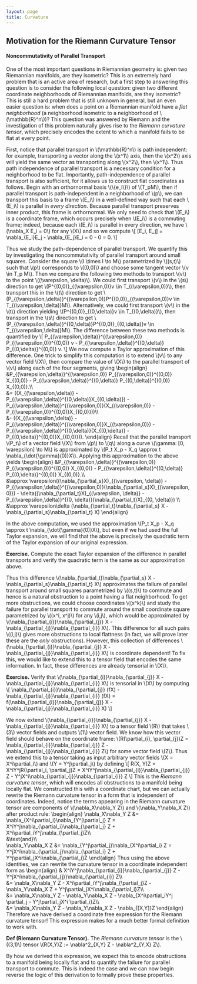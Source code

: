 ```yaml
---
layout: page
title: Curvature
---
```


## Motivation for the Riemann Curvature Tensor

<!-- /\*todo: animations for this page (parallel transport, etc.)\*/

/\*\\approximation \\(P_t X_p - X_q \approx t \nabla_{\dot{\gamma}(0)}X\\) might be off by a negative...?\*/ -->

#### Noncommutativity of Parallel Transport

One of the most important questions in Riemannian geometry is: given two Riemannian manifolds, are they isometric? This is an extremely hard problem that is an active area of research, but a first step to answering this question is to consider the following local question: given two different coordinate neighborhoods of Riemannian manifolds, are they isometric? This is still a hard problem that is still unknown in general, but an even easier question is: when does a point on a Riemannian manifold have a *flat neighborhood* (a neighborhood isometric to a neighborhood of \\(\mathbb{R}^n\\))? This question was answered by Riemann and the investigation of this problem naturally gives rise to the *Riemann curvature tensor*, which precisely encodes the extent to which a manifold fails to be flat at every point.

First, notice that parallel transport in \\(\mathbb{R}^n\\) is path independent: for example, transporting a vector along the \\(x^1\\) axis, then the \\(x^2\\) axis will yield the same vector as transporting along \\(x^2\\), then \\(x^1\\). Thus path independence of parallel transport is a necessary condition for a neighborhood to be flat. Importantly, path-independence of parallel transport is also sufficient, for it allows us to construct flat coordinates as follows. Begin with an orthornormal basis \\(\\{e_i\\}\\) of \\(T\_pM\\), then if parallel transport is path-independent in a neighborhood of \\(p\\), we can transport this basis to a frame \\(E_i\\) in a well-defined way such that each \\(E_i\\) is parallel in *every direction*. Because parallel transport preserves inner product, this frame is orthornormal. We only need to check that \\(E\_i\\) is a coordinate frame, which occurs precisely when \\(E\_i\\) is a commuting frame; indeed, because each \\(E_i\\) is parallel in every direction, we have \\(\nabla_X E_i = 0\\) for any \\(X\\) and so we compute
\\[
    [E\_i, E\_j] = \nabla_{E\_i}E\_j - \nabla_{E\_j}E\_i = 0 - 0 = 0.
\\]

Thus we study the path-dependence of parallel transport. We quantify this by investigating the noncommutativity of parallel transport around small squares. Consider the square \\(I \times I \to M\\) parametrized by \\((s,t)\\) such that \\(p\\) corresponds to \\((0,0)\\) and choose some tangent vector \\(v \in T\_p M\\). Then we compare the following two methods to transport \\(v\\) to the point \\((\varepsilon, \delta)\\). We could first transport \\(v\\) in the \\(s\\) direction to get \\(P^{(0,0)}\_{(\varepsilon,0)}v \in T\_{(\varepsilon,0)}\\), then transport this in the \\(t\\) direction to get \\(P\_{(\varepsilon,\delta)}^{(\varepsilon,0)}P^{(0,0)}\_{(\varepsilon,0)}v \in T\_{(\varepsilon,\delta)}M\\). Alternatively, we could first transport \\(v\\) in the \\(t\\) direction yielding \\(P^{(0,0)}\_{(0,\delta)}v \in T\_{(0,\delta)}\\), then transport in the \\(s\\) direction to get \\(P\_{(\varepsilon,\delta)}^{(0,\delta)}P^{(0,0)}\_{(0,\delta)}v \in T\_{(\varepsilon,\delta)}M\\). The difference between these two methods is quantified by
\\[
    P\_{(\varepsilon,\delta)}^{(\varepsilon,0)} P\_{(\varepsilon,0)}^{(0,0)} v - P\_{(\varepsilon,\delta)}^{(0,\delta)} P\_{(0,\delta)}^{(0,0)} v.
\\]
We now compute a Taylor approximation of this difference. One trick to simplify this computation is to extend \\(v\\) to any vector field \\(X\\), then compare the value of \\(X\\) to the parallel transport of \\(v\\) along each of the four segments, giving
\begin{align}
    &P\_{(\varepsilon,\delta)}^{(\varepsilon,0)} P\_{(\varepsilon,0)}^{(0,0)} X_{(0,0)} - P\_{(\varepsilon,\delta)}^{(0,\delta)} P\_{(0,\delta)}^{(0,0)} X_{(0,0)}.\\\\\
    &= ((X\_{(\varepsilon,\delta)} - P\_{(\varepsilon,\delta)}^{(0,\delta)}X\_{(0,\delta)})
    - P\_{(\varepsilon,\delta)}^{(\varepsilon,0)}(X\_{(\varepsilon,0)} - P\_{(\varepsilon,0)}^{(0,0)}X\_{(0,0)}))\\\\\
    &- ((X\_{(\varepsilon,\delta)} - P\_{(\varepsilon,\delta)}^{(\varepsilon,0)}X\_{(\varepsilon,0)})
    - P\_{(\varepsilon,\delta)}^{(0,\delta)}(X\_{(0,\delta)} - P\_{(0,\delta)}^{(0,0)}X\_{(0,0)})).
\end{align}
Recall that the parallel transport \\(P\_t\\) of a vector field \\(X\\) from \\(p\\) to \\(q\\) along a curve \\(\gamma: [0, \varepsilon] \to M\\) is approximated by \\(P_t X_p - X_q \approx t \nabla_{\dot{\gamma}(0)}X\\). Applying this approximation to the above yields
\begin{align}
    &P\_{(\varepsilon,\delta)}^{(\varepsilon,0)} P\_{(\varepsilon,0)}^{(0,0)} X_{(0,0)} - P\_{(\varepsilon,\delta)}^{(0,\delta)} P\_{(0,\delta)}^{(0,0)} X_{(0,0)}.\\\\\
    &\approx \varepsilon((\nabla\_{\partial_s}X)\_{(\varepsilon, \delta)} 
    - P\_{(\varepsilon,\delta)}^{(\varepsilon,0)}(\nabla\_{\partial\_s}X)\_{(\varepsilon, 0)})
    - \delta((\nabla\_{\partial_t}X)\_{(\varepsilon, \delta)} 
    - P\_{(\varepsilon,\delta)}^{(0, \delta)}(\nabla\_{\partial\_t}X)\_{(0, \delta)}) \\\\\
    &\approx \varepsilon\delta (\nabla_{\partial\_t}\nabla_{\partial\_s} X - \nabla_{\partial\_s}\nabla_{\partial\_t} X)
\end{align}

In the above computation, we used the approximation \\(P_t X_p - X_q \approx t \nabla_{\dot{\gamma}(0)}X\\), but even if we had used the full Taylor expansion, we will find that the above is precisely the quadratic term of the Taylor expansion of our original expression.

**Exercise.** Compute the exact Taylor expansion of the difference in parallel transports and verify the quadratic term is the same as our approximation above.

Thus this difference \\(\nabla_{\partial\_t}\nabla_{\partial\_s} X - \nabla_{\partial\_s}\nabla_{\partial\_t} X\\) approximates the failure of parallel transport around small squares parametrized by \\((s,t)\\) to commute and hence is a natural obstruction to a point having a flat neighborhood. To get more obstructions, we could choose coordinates \\((x^k)\\) and study the failure for parallel transport to commute around the small coordinate square parametrized by \\((x^i, x^j)\\) for any \\(i,j\\), which would be approximated by \\(\nabla_{\partial\_{i}}\nabla_{\partial\_{j}} X - \nabla_{\partial\_{j}}\nabla_{\partial\_{i}} X\\). This difference for all such pairs \\((i,j)\\) gives more obstructions to local flattness (in fact, we will prove later these are the *only* obstructions). However, this collection of differences \\(\nabla_{\partial\_{i}}\nabla_{\partial\_{j}} X - \nabla_{\partial\_{j}}\nabla_{\partial\_{i}} X\\) is coordinate dependent! To fix this, we would like to extend this to a tensor field that encodes the same information. In fact, these differences are already tensorial in \\(X\\).

**Exercise.** Verify that \\(\nabla_{\partial\_{i}}\nabla_{\partial\_{j}} X - \nabla_{\partial\_{j}}\nabla_{\partial\_{i}} X\\) is tensorial in \\(X\\) by computing 
\\[
    \nabla_{\partial\_{i}}\nabla_{\partial\_{j}} (fX) - \nabla_{\partial\_{j}}\nabla_{\partial\_{i}} (fX) 
    = f(\nabla_{\partial\_{i}}\nabla_{\partial\_{j}} X - \nabla_{\partial\_{j}}\nabla_{\partial\_{i}} X)
\\]

We now extend \\(\nabla_{\partial\_{i}}\nabla_{\partial\_{j}} X - \nabla_{\partial\_{j}}\nabla_{\partial\_{i}} X\\) to a tensor field \\(R\\) that takes \\(3\\) vector fields and outputs \\(1\\) vector field. We know how this vector field should behave on the coordinate frame: \\(R(\partial_{i}, \partial_{j})Z = \nabla_{\partial\_{i}}\nabla_{\partial\_{j}} Z - \nabla_{\partial\_{j}}\nabla_{\partial\_{i}} Z\\) for some vector field \\(Z\\). Thus we extend this to a tensor taking as input arbitrary vector fields \\(X = X^i\partial_i\\) and \\(Y = Y^j\partial_j\\) by defining
\\[
    R(X, Y)Z = X^iY^jR(\partial_i, \partial_j)Z 
    = X^iY^j\nabla_{\partial\_{i}}\nabla_{\partial\_{j}} Z - Y^jX^i\nabla_{\partial\_{j}}\nabla_{\partial\_{i}} Z
\\]
This is the *Riemann curvature tensor*, which will encodes all obstructions to a manifold being locally flat. We constructed this with a coordinate chart, but we can actually rewrite the Riemann curvature tensor in a form that is independent of coordinates. Indeed, notice the terms appearing in the Riemann curvature tensor are components of \\(\nabla\_X\nabla\_Y Z\\) and \\(\nabla\_Y\nabla\_X Z\\) after product rule:
\begin{align}
    \nabla\_X\nabla\_Y Z 
    &= \nabla\_{X^i\partial_i}\nabla\_{Y^j\partial_j} Z 
    = X^iY^j\nabla\_{\partial_i}\nabla\_{\partial_j} Z + X^i\partial\_iY^j\nabla_{\partial_j}Z\\\\\
    &\text{and}\\\\\
    \nabla\_Y\nabla\_X Z 
    &= \nabla\_{Y^j\partial_j}\nabla\_{X^i\partial_i} Z 
    = Y^jX^i\nabla\_{\partial_j}\nabla\_{\partial_i} Z + Y^j\partial\_jX^i\nabla_{\partial_i}Z
\end{align}
Thus using the above identities, we can rewrite the curvature tensor in a coordinate independent form as
    \begin{align}
        & X^iY^j\nabla_{\partial\_{i}}\nabla_{\partial\_{j}} Z - Y^jX^i\nabla_{\partial\_{j}}\nabla_{\partial\_{i}} Z\\\\\
        &= \nabla\_X\nabla\_Y Z - X^i\partial\_iY^j\nabla_{\partial_j}Z 
        - \nabla\_Y\nabla\_X Z 
        + Y^j\partial\_jX^i\nabla_{\partial_i}Z\\\\\
        &=  \nabla\_X\nabla\_Y Z - \nabla\_Y\nabla\_X Z - \nabla\_{X^i\partial_iY^j \partial_j - Y^j\partial_jX^i \partial_i}Z\\\\\
        &= \nabla\_X\nabla\_Y Z - \nabla\_Y\nabla\_X Z - \nabla\_{[X,Y]}Z
    \end{align}
Therefore we have derived a coordinate free expression for the Riemann curvature tensor! This expression makes for a much better formal definition to work with.

**Def (Riemann Curvature Tensor).** The *Riemann curvature tensor* is the \\((3,1)\\) tensor \\(R(X,Y)Z := \nabla^2\_{X,Y} Z - \nabla^2\_{Y,X} Z\\). 

By how we derived this expression, we expect this to encode obstructions to a manifold being locally flat and to quantify the failure for parallel transport to commute. This is indeed the case and we can now begin reverse the logic of this derivation to formally prove these properties.


<!-- 
#### Noncommutativity of Parallel Transport

/\*describe the intuition...\*/

/\*maybe replace with \\(\delta\\) and \\(\varepsilon\\)\*/ /\*explain below more\*/

/\*maybe make the below argument visually as intuition\*/

\\[
\begin{align}
    &P\_\{(S,T)}^\{(S,0)} P\_\{(S,0)}^\{(0,0)} X\_{(0,0)} - P\_\{(S,T)}^\{(0,T)} P\_\{(0,T)}^\{(0,0)}X\_{(0,0)}\\\\\
    &= ((X\_{(S,T)} - P\_\{(S,T)}^\{(0,T)}X\_{(0,T)})
    - P\_\{(S,T)}^\{(S,0)}(X\_{(S,0)} - P\_\{(S,0)}^\{(0,0)}X\_{(0,0)}))\\\\\
    &- ((X\_{(S,T)} - P\_\{(S,T)}^\{(S,0)}X\_{(S,0)})
    - P\_\{(S,T)}^\{(0,T)}(X\_{(0,T)} - P\_\{(0,T)}^\{(0,0)}X\_{(0,0)}))\\\\\
    roughly equal to... (not exact because of parallel transport)
    &\approx \int\_{0}^S (D_s X)\_{(s,T)} ds - \int\_{0}^S (D_s X)\_{(s,0)} ds 
    - \left(\int\_{0}^T (D\_t X)\_{(S,t)} dt - \int\_{0}^T (D\_t X)\_{(0,t)} dt\right)\\\\\
    &= \int\_{0}^S \int\_{0}^T (D\_tD\_s X)\_{(s,t)} dt ds
    -  \int\_{0}^T \int\_{0}^S (D\_tD\_s X)\_{(s,t)} ds dt\\\\\
    &= \int\_{0}^S \int\_{0}^T (D\_tD\_s X)\_{(s,t)} - (D\_sD\_t X)\_{(s,t)} dt ds\\\\\
    &\approx st (D\_tD\_s X - D\_sD\_t X)\_{(0,0)}
\end{align}
\\]

**Thm (Curvature and Parallel Transport).** /\*todo\*/

*Proof.* /\*TODO\*/ -->